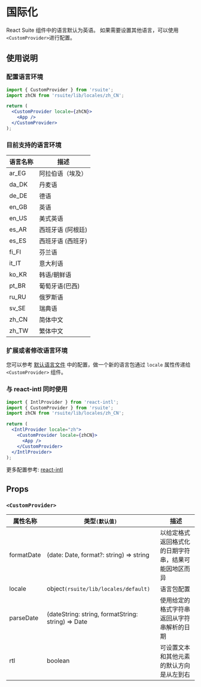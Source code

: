 # 国际化

React Suite 组件中的语言默认为英语。 如果需要设置其他语言，可以使用 `<CustomProvider>`进行配置。

## 使用说明

### 配置语言环境

```jsx
import { CustomProvider } from 'rsuite';
import zhCN from 'rsuite/lib/locales/zh_CN';

return (
  <CustomProvider locale={zhCN}>
    <App />
  </CustomProvider>
);
```

<!--{include:`locales.md`}-->

### 目前支持的语言环境

| 语言名称 | 描述              |
| -------- | ----------------- |
| ar_EG    | 阿拉伯语（埃及）  |
| da_DK    | 丹麦语            |
| de_DE    | 德语              |
| en_GB    | 英语              |
| en_US    | 美式英语          |
| es_AR    | 西班牙语 (阿根廷) |
| es_ES    | 西班牙语 (西班牙) |
| fi_FI    | 芬兰语            |
| it_IT    | 意大利语          |
| ko_KR    | 韩语/朝鲜语       |
| pt_BR    | 葡萄牙语(巴西)    |
| ru_RU    | 俄罗斯语          |
| sv_SE    | 瑞典语            |
| zh_CN    | 简体中文          |
| zh_TW    | 繁体中文          |

### 扩展或者修改语言环境

您可以参考 [默认语言文件](https://github.com/rsuite/rsuite/blob/master/src/locales/default.ts) 中的配置，做一个新的语言包通过 `locale` 属性传递给 `<CustomProvider>` 组件。

### 与 react-intl 同时使用

```jsx
import { IntlProvider } from 'react-intl';
import { CustomProvider } from 'rsuite';
import zhCN from 'rsuite/lib/locales/zh_CN';

return (
  <IntlProvider locale="zh">
    <CustomProvider locale={zhCN}>
      <App />
    </CustomProvider>
  </IntlProvider>
);
```

更多配置参考: [react-intl](https://github.com/yahoo/react-intl)

## Props

### `<CustomProvider>`

| 属性名称   | 类型`(默认值)`                                     | 描述                                                 |
| ---------- | -------------------------------------------------- | ---------------------------------------------------- |
| formatDate | (date: Date, format?: string) => string            | 以给定格式返回格式化的日期字符串，结果可能因地区而异 |
| locale     | object`(rsuite/lib/locales/default)`               | 语言包配置                                           |
| parseDate  | (dateString: string, formatString: string) => Date | 使用给定的格式字符串返回从字符串解析的日期           |
| rtl        | boolean                                            | 可设置文本和其他元素的默认方向是从左到右             |
